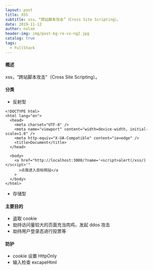 ```yaml
---
layout: post
title: XSS
subtitle: xss，“跨站脚本攻击”（Cross Site Scripting）。
date: 2019-11-12
author: nolan
header-img: img/post-bg-re-vs-ng2.jpg
catalog: true
tags:
  - FullStack
---
```


#### 概述

xss，“跨站脚本攻击”（Cross Site Scripting）。

#### 分类

- 反射型

```
<!DOCTYPE html>
<html lang="en">
  <head>
    <meta charset="UTF-8" />
    <meta name="viewport" content="width=device-width, initial-scale=1.0" />
    <meta http-equiv="X-UA-Compatible" content="ie=edge" />
    <title>Document</title>
  </head>

  <body>
    <a href="http://localhost:3000/?name='<script>alert(/xss/)</script>'"
      >点我进入目标网站</a
    >
  </body>
</html>

```

- 存储型

#### 主要目的

- 盗取 cookie
- 劫持访问量较大的页面充当肉鸡，发起 ddos 攻击
- 劫持用户登录态进行投票等

#### 防护

- cookie 设置 HttpOnly
- 输入检查 excapeHtml
